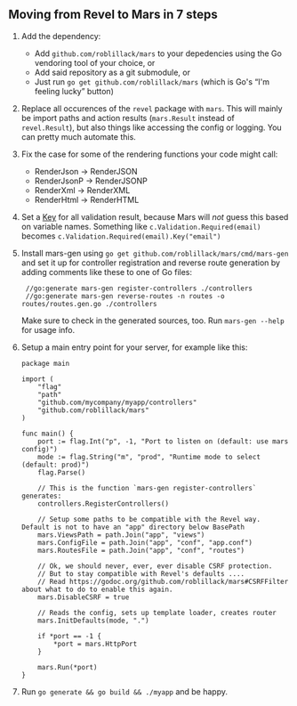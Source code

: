 ## Moving from Revel to Mars in 7 steps

1. Add the dependency:
   - Add `github.com/roblillack/mars` to your depedencies using the Go vendoring tool of your choice, or
   - Add said repository as a git submodule, or
   - Just run `go get github.com/roblillack/mars` (which is Go's “I'm feeling lucky” button)
2. Replace all occurences of the `revel` package with `mars`. This will mainly be import paths and
   action results (`mars.Result` instead of `revel.Result`), but also things like accessing the config
   or logging. You can pretty much automate this.
3. Fix the case for some of the rendering functions your code might call:
   - RenderJson -> RenderJSON
   - RenderJsonP -> RenderJSONP
   - RenderXml -> RenderXML
   - RenderHtml -> RenderHTML
4. Set a [Key](https://godoc.org/github.com/roblillack/mars#ValidationResult.Key) for all validation result,
   because Mars will _not_ guess this based on variable names. Something like `c.Validation.Required(email)` becomes
   `c.Validation.Required(email).Key("email")`
5. Install mars-gen using `go get github.com/roblillack/mars/cmd/mars-gen` and set it up for
   controller registration and reverse route generation by adding comments like these to one of Go files:

        //go:generate mars-gen register-controllers ./controllers
        //go:generate mars-gen reverse-routes -n routes -o routes/routes.gen.go ./controllers

   Make sure to check in the generated sources, too. Run `mars-gen --help` for usage info.
6. Setup a main entry point for your server, for example like this:

       package main

       import (
           "flag"
           "path"
           "github.com/mycompany/myapp/controllers"
           "github.com/roblillack/mars"
       )

       func main() {
           port := flag.Int("p", -1, "Port to listen on (default: use mars config)")
           mode := flag.String("m", "prod", "Runtime mode to select (default: prod)")
           flag.Parse()

           // This is the function `mars-gen register-controllers` generates:
           controllers.RegisterControllers()

           // Setup some paths to be compatible with the Revel way. Default is not to have an "app" directory below BasePath
           mars.ViewsPath = path.Join("app", "views")
           mars.ConfigFile = path.Join("app", "conf", "app.conf")
           mars.RoutesFile = path.Join("app", "conf", "routes")

           // Ok, we should never, ever, ever disable CSRF protection.
           // But to stay compatible with Revel's defaults ....
           // Read https://godoc.org/github.com/roblillack/mars#CSRFFilter about what to do to enable this again.
           mars.DisableCSRF = true

           // Reads the config, sets up template loader, creates router
           mars.InitDefaults(mode, ".")

           if *port == -1 {
               *port = mars.HttpPort
           }

           mars.Run(*port)
       }
7. Run `go generate && go build && ./myapp` and be happy.
